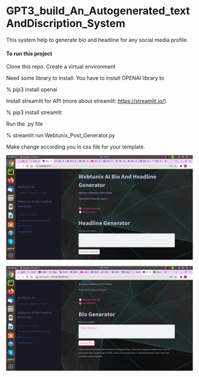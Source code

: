 # GPT3_build_An_Autogenerated_textAndDiscription_System
This system help to generate bio and headline for any social media profile.

#### To run this project
Clone this repo.
Create a virtual environment

Need some library to install:
You have to install OPENAI library to 

% pip3 install openai

Install streamlit for API (more about streamlit: https://streamlit.io/)

% pip3 install streamlit

Run the .py file

% streamlit run Webtunix_Post_Generator.py

Make change according you in css file for your template.


![plot](./demo.png)

![plot](./output1.png)
